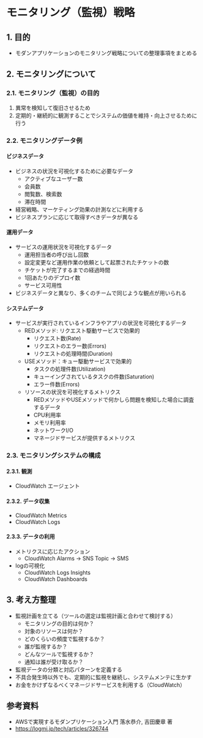 # モニタリング（監視）戦略

## 1. 目的
- モダンアプリケーションのモニタリング戦略についての整理事項をまとめる

## 2. モニタリングについて

### 2.1. モニタリング（監視）の目的
1. 異常を検知して復旧させるため
2. 定期的・継続的に観測することでシステムの価値を維持・向上させるために行う

### 2.2. モニタリングデータ例
#### ビジネスデータ
- ビジネスの状況を可視化するために必要なデータ
  - アクティブなユーザー数
  - 会員数
  - 閲覧数、検索数
  - 滞在時間
- 経営戦略、マーケティング効果の計測などに利用する
- ビジネスプランに応じて取得すべきデータが異なる

#### 運用データ
- サービスの運用状況を可視化するデータ
  - 運用担当者の呼び出し回数
  - 設定変更など運用作業の依頼として起票されたチケットの数
  - チケットが完了するまでの経過時間
  - 1回あたりのデプロイ数
  - サービス可用性
- ビジネスデータと異なり、多くのチームで同じような観点が用いられる

#### システムデータ
- サービスが実行されているインフラやアプリの状況を可視化するデータ
  - REDメソッド: リクエスト駆動サービスで効果的
    - リクエスト数(Rate)
    - リクエストのエラー数(Errors)
    - リクエストの処理時間(Duration)
  - USEメソッド：キュー駆動サービスで効果的
    - タスクの処理件数(Utilization)
    - キューイングされているタスクの件数(Saturation)
    - エラー件数(Errors)
  - リソースの状況を可視化するメトリクス
    - REDメソッドやUSEメソッドで何かしら問題を検知した場合に調査するデータ
    - CPU利用率
    - メモリ利用率
    - ネットワークI/O
    - マネージドサービスが提供するメトリクス

### 2.3. モニタリングシステムの構成
#### 2.3.1. 観測
- CloudWatch エージェント

#### 2.3.2. データ収集
- CloudWatch Metrics
- CloudWatch Logs

#### 2.3.3. データの利用
- メトリクスに応じたアクション
  - CloudWatch Alarms → SNS Topic → SMS
- logの可視化
  - CloudWatch Logs Insights
  - CloudWatch Dashboards

## 3. 考え方整理
- 監視計画を立てる（ツールの選定は監視計画と合わせて検討する）
  - モニタリングの目的は何か？
  - 対象のリソースは何か？
  - どのくらいの頻度で監視するか？
  - 誰が監視するか？
  - どんなツールで監視するか？
  - 通知は誰が受け取るか？
- 監視データの分類と対応パターンを定義する
- 不具合発生時以外でも、定期的に監視を継続し、システムメンテに生かす
- お金をかけずなるべくマネージドサービスを利用する（CloudWatch）

## 参考資料
- AWSで実現するモダンプリケーション入門 落水恭介, 吉田慶章 著
- https://logmi.jp/tech/articles/326744
